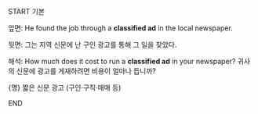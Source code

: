 START
기본

앞면:
He found the job through a **classified ad** in the local newspaper.

뒷면:
그는 지역 신문에 난 구인 광고를 통해 그 일을 찾았다.

해석:
How much does it cost to run a **classified ad** in your newspaper? 
귀사의 신문에 광고를 게재하려면 비용이 얼마나 듭니까?

{명} 짧은 신문 광고 (구인·구직·매매 등)
<!--ID: 1747213161369-->
END